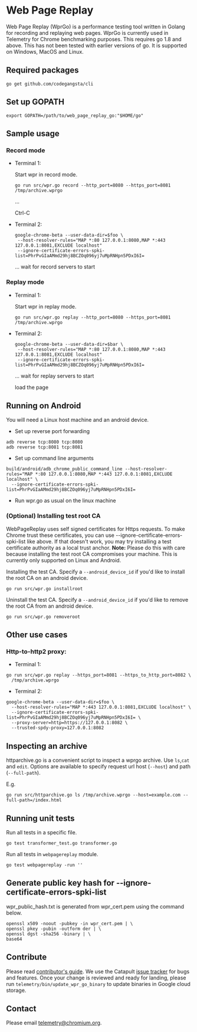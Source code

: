# Web Page Replay
Web Page Replay (WprGo) is a performance testing tool written in Golang for
recording and replaying web pages. WprGo is currently used in Telemetry for
Chrome benchmarking purposes. This requires go 1.8 and above. This has not been
tested with earlier versions of go. It is supported on Windows, MacOS and Linux.

## Required packages

```
go get github.com/codegangsta/cli
```
## Set up GOPATH
```
export GOPATH=/path/to/web_page_replay_go:"$HOME/go"
```

## Sample usage

### Record mode
* Terminal 1:

  Start wpr in record mode.

  ```
  go run src/wpr.go record --http_port=8080 --https_port=8081 /tmp/archive.wprgo
  ```
  ...

  Ctrl-C

* Terminal 2:

  ```
  google-chrome-beta --user-data-dir=$foo \
   --host-resolver-rules="MAP *:80 127.0.0.1:8080,MAP *:443 127.0.0.1:8081,EXCLUDE localhost"
   --ignore-certificate-errors-spki-list=PhrPvGIaAMmd29hj8BCZOq096yj7uMpRNHpn5PDxI6I=
  ```
  ... wait for record servers to start

### Replay mode
* Terminal 1:

  Start wpr in replay mode.
  ```
  go run src/wpr.go replay --http_port=8080 --https_port=8081 /tmp/archive.wprgo
  ```

* Terminal 2:
  ```
  google-chrome-beta --user-data-dir=$bar \
   --host-resolver-rules="MAP *:80 127.0.0.1:8080,MAP *:443 127.0.0.1:8081,EXCLUDE localhost"
   --ignore-certificate-errors-spki-list=PhrPvGIaAMmd29hj8BCZOq096yj7uMpRNHpn5PDxI6I=
  ```
  ... wait for replay servers to start

  load the page

## Running on Android

You will need a Linux host machine and an android device.

* Set up reverse port forwarding

```
adb reverse tcp:8080 tcp:8080
adb reverse tcp:8081 tcp:8081
```

* Set up command line arguments

```
build/android/adb_chrome_public_command_line --host-resolver-rules="MAP *:80 127.0.0.1:8080,MAP *:443 127.0.0.1:8081,EXCLUDE localhost" \
  --ignore-certificate-errors-spki-list=PhrPvGIaAMmd29hj8BCZOq096yj7uMpRNHpn5PDxI6I=
```

* Run wpr.go as usual on the linux machine

### (Optional) Installing test root CA

WebPageReplay uses self signed certificates for Https requests. To make Chrome
trust these certificates, you can use --ignore-certificate-errors-spki-list
like above. If that doesn't work, you may try installing a test certificate
authority as a local trust anchor. **Note:** Please do this with care because
installing the test root CA compromises your machine. This is currently only
supported on Linux and Android.

Installing the test CA. Specify a `--android_device_id` if you'd like to install
the root CA on an android device.
```
go run src/wpr.go installroot
```
Uninstall the test CA. Specify a `--android_device_id` if you'd like to remove
the root CA from an android device.

```
go run src/wpr.go removeroot
```

## Other use cases

### Http-to-http2 proxy:

* Terminal 1:
```
go run src/wpr.go replay --https_port=8081 --https_to_http_port=8082 \
  /tmp/archive.wprgo
```

* Terminal 2:
```
google-chrome-beta --user-data-dir=$foo \
  --host-resolver-rules="MAP *:443 127.0.0.1:8081,EXCLUDE localhost" \
  --ignore-certificate-errors-spki-list=PhrPvGIaAMmd29hj8BCZOq096yj7uMpRNHpn5PDxI6I= \
  --proxy-server=http=https://127.0.0.1:8082 \
  --trusted-spdy-proxy=127.0.0.1:8082
```

## Inspecting an archive

httparchive.go is a convenient script to inspect a wprgo archive. Use `ls`,`cat`
and `edit`. Options are available to specify request url host (`--host`) and
path (`--full-path`).

E.g.

```
go run src/httparchive.go ls /tmp/archive.wprgo --host=example.com --full-path=/index.html
```

## Running unit tests
Run all tests in a specific file.
```
go test transformer_test.go transformer.go
```

Run all tests in `webpagereplay` module.
```
go test webpagereplay -run ''
```

## Generate public key hash for --ignore-certificate-errors-spki-list
wpr_public_hash.txt is generated from wpr_cert.pem using the command below.
```
openssl x509 -noout -pubkey -in wpr_cert.pem | \
openssl pkey -pubin -outform der | \
openssl dgst -sha256 -binary | \
base64
```

## Contribute
Please read [contributor's guide][contribute]. We use the Catapult
[issue tracker][tracker] for bugs and features. Once your change is reviewed
and ready for landing, please run `telemetry/bin/update_wpr_go_binary` to update
binaries in Google cloud storage.

## Contact
Please email telemetry@chromium.org.

[contribute]: https://github.com/catapult-project/catapult/blob/master/CONTRIBUTING.md
[tracker]: https://github.com/catapult-project/catapult/issues

